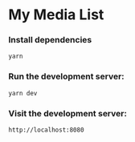 # My Media List 

### Install dependencies

```
yarn
```

### Run the development server:

```
yarn dev
```

### Visit the development server:

```
http://localhost:8080
```
